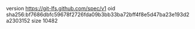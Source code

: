 version https://git-lfs.github.com/spec/v1
oid sha256:bf7686dbfc59678f2726fda09b3bb33ba72bff4f8e5d47ba23e193d2a2303152
size 10482
